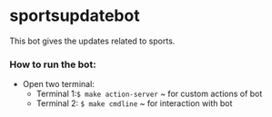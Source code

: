 # sportsupdatebot

This bot gives the updates related to sports.

### How to run the bot: 

- Open two terminal:
  - Terminal 1:`$ make action-server` ~ for custom actions of bot 
  -  Terminal 2: `$ make cmdline` ~ for interaction with bot
